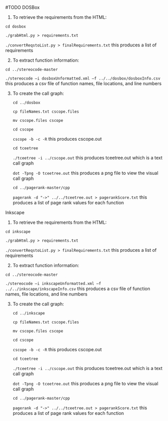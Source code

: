 #TODO
DOSBox


1.	To retrieve the requirements from the HTML:


  `cd dosbox`
  
  
  `./grabHtml.py > requirements.txt`
  
  
  `./convertReqstoList.py > finalRequirements.txt` this produces a list of requirements


2.	To extract function information:


  `cd ../stereocode-master`
  
  
  `./stereocode –i dosboxUnformatted.xml –f ../../dosbox/dosboxInfo.csv` this produces a csv file of function names, file locations, and line numbers


3. To create the call graph:

   `cd ../dosbox`
   
   
   `cp fileNames.txt cscope.files`
   
   
   `mv cscope.files cscope`
   
   
   `cd cscope`
   
   
   `cscope -b -c -R` this produces cscope.out
   
   
   `cd tceetree`
   
   
   `./tceetree -i ../cscope.out` this produces tceetree.out which is a text call graph
   
   
   `dot -Tpng -O tceetree.out` this produces a png file to view the visual call graph
   
   
   `cd ../pagerank-master/cpp`
   
   
   `pagerank -d "->" ../../tceetree.out > pagerankScore.txt` this produces a list of page rank values for each function 





Inkscape


1.	To retrieve the requirements from the HTML:


  `cd inkscape`
  
  
  `./grabHtml.py > requirements.txt`
  
  
  `./convertReqstoList.py > finalRequirements.txt` this produces a list of requirements


2.	To extract function information:


  `cd ../stereocode-master`
  
  
  `./stereocode –i inkscapeUnformatted.xml –f ../../inkscape/inkscapeInfo.csv` this produces a csv file of function names, file locations, and line numbers


3. To create the call graph:

   `cd ../inkscape`
   
   
   `cp fileNames.txt cscope.files`
   
   
   `mv cscope.files cscope`
   
   
   `cd cscope`
   
   
   `cscope -b -c -R` this produces cscope.out
   
   
   `cd tceetree`
   
   
   `./tceetree -i ../cscope.out` this produces tceetree.out which is a text call graph
   
   
   `dot -Tpng -O tceetree.out` this produces a png file to view the visual call graph
   
   
   `cd ../pagerank-master/cpp`
   
   
   `pagerank -d "->" ../../tceetree.out > pagerankScore.txt` this produces a list of page rank values for each function 
